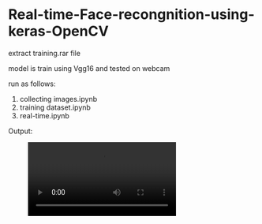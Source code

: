 # Real-time-Face-recongnition-using-keras-OpenCV

extract training.rar file

model is train using Vgg16 and tested on webcam

run as follows:
1) collecting images.ipynb 
2) training dataset.ipynb
3) real-time.ipynb

Output:

<figure class="video_container">
  <video controls="true" allowfullscreen="true" poster="">
    <source src="face-recong.mp4" type="video/mp4">
  </video>
</figure>

